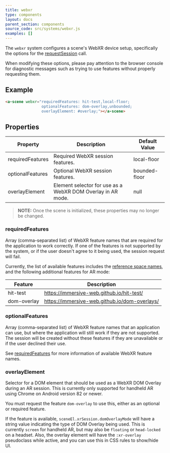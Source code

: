 ```yaml
---
title: webxr
type: components
layout: docs
parent_section: components
source_code: src/systems/webxr.js
examples: []
---
```


The `webxr` system configures a scene's WebXR device setup,
specifically the options for the [requestSession](https://immersive-web.github.io/webxr/#dom-xrsystem-requestsession) call.

When modifying these options, please pay attention to the browser console for
diagnostic messages such as trying to use features without properly requesting
them.

## Example

```html
<a-scene webxr="requiredFeatures: hit-test,local-floor;
                optionalFeatures: dom-overlay,unbounded;
                overlayElement: #overlay;"></a-scene>
```

## Properties

| Property                | Description                                                    | Default Value |
|-------------------------|----------------------------------------------------------------|---------------|
| requiredFeatures        | Required WebXR session features.                               | local-floor   |
| optionalFeatures        | Optional WebXR session features.                               | bounded-floor |
| overlayElement          | Element selector for use as a WebXR DOM Overlay in AR mode.    | null          |

> **NOTE:** Once the scene is initialized, these properties may no longer be changed.

### requiredFeatures

Array (comma-separated list) of WebXR feature names that are required for the
application to work correctly. If one of the features is not supported by the
system, or if the user doesn't agree to it being used, the session request will
fail.

Currently, the list of available features includes the [reference space
names](https://immersive-web.github.io/webxr/#xrreferencespace), and the
following additional features for AR mode:

| Feature | Description |
|---------|-------------|
| hit-test | https://immersive-web.github.io/hit-test/ |
| dom-overlay | https://immersive-web.github.io/dom-overlays/ |

### optionalFeatures

Array (comma-separated list) of WebXR feature names that an application can use,
but where the application will still work if they are not supported. The
session will be created without these features if they are unavailable or
if the user declined their use.

See [requiredFeatures](#requiredFeatures) for more information of available
WebXR feature names.

### overlayElement

Selector for a DOM element that should be used as a WebXR DOM Overlay during
an AR session. This is currently only supported for handheld AR using Chrome
on Android version 82 or newer. 

You must request the feature `dom-overlay` to use this, either as an optional or
required feature.

If the feature is available, `sceneEl.xrSession.domOverlayMode` will have
a string value indicating the type of DOM Overlay being used. This is currently
`screen` for handheld AR, but may also be `floating` or `head-locked` on a
headset. Also, the overlay element will have the `:xr-overlay` pseudoclass
while active, and you can use this in CSS rules to show/hide UI.
